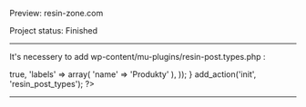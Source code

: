 Preview: resin-zone.com

Project status: Finished

---

It's necessery to add wp-content/mu-plugins/resin-post.types.php :

<?php
    function resin_post_types(){

        register_post_type('produkt', array(

            'public' => true,

            'labels' => array(

                'name' => 'Produkty'

            ),

        ));

    }

    add_action('init', 'resin_post_types');

?>

---
